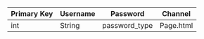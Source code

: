 | Primary Key  | Username | Password  | Channel |  
| ------------- | ------------- | ------------- | ------------- | 
| int  | String | password_type  | Page.html  | 
